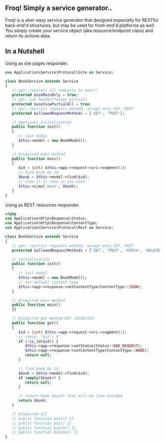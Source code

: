 ## Froq! Simply a service generator..

Froq! is a uber-easy service generator that designed especially for RESTful back-end'd structures, but may be used for front-end'd platforms as well. You simply create your service object (aka resource/endpoint class) and return its actions data.

## In a Nutshell

Using as site pages responder.

```php
use Application\Service\Protocol\Site as Service;

class BookService extends Service
{
   // opt: redirect all requests to main()
   protected $useMainOnly = true;
   // opt: use header/footer partials
   protected $useViewPartialAll = true;
   // opt: restrict requests method, accept only GET, POST
   protected $allowedRequestMethods = ['GET', 'POST'];

   // @optional initialization
   public function init()
   {
      // init model
      $this->model = new BookModel();
   }

   // @required main method
   public function main()
   {
      $id = (int) $this->app->request->uri->segment(1);
      // find book by id
      $book = $this->model->find($id);
      // show it in view as you wish
      $this->view('main', $book);
   }
}
```

Using as REST resources responder.

```php
<?php
use Application\Http\Response\Status;
use Application\Http\Response\ContentType;
use Application\Service\Protocol\Rest as Service;

class BookService extends Service
{
   // opt: restrict requests method, accept only GET, POST
   protected $allowedRequestMethods = ['GET', 'POST', 'PATCH', 'DELETE'];

   // initialization
   public function init()
   {
      // init model
      $this->model = new BookModel();
      // set default content type
      $this->app->response->setContentType(ContentType::JSON);
   }

   // @required main method
   public function main()
   {}

   // @required get method GET /book/123
   public function get()
   {
      $id = (int) $this->app->request->uri->segment(1);
      // check: "$id > 0"
      if (!is_id($id)) {
         $this->app->response->setStatus(Status::BAD_REQUEST);
         $this->app->response->setContentType(ContentType::NONE);
         return null;
      }

      // find book by id
      $book = $this->model->find($id);
      if (empty($book)) {
         return null;
      }

      // return book object that will be json encoded
      return $book;
   }

   // @required all
   // public function post() {}
   // public function put() {}
   // public function patch() {}
   // public function delete() {}
}
```
